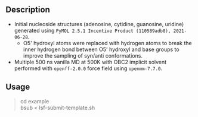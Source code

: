 ## Description
- Initial nucleoside structures (adenosine, cytidine, guanosine, uridine) generated using `PyMOL 2.5.1 Incentive Product (110589adb8), 2021-06-28`.
    - O5' hydroxyl atoms were replaced with hydrogen atoms to break the inner hydrogen bond between O5' hydroxyl and base groups to improve the sampling of syn/anti conformations.
- Multiple 500 ns vanilla MD at 500K with OBC2 implicit solvent performed with `openff-2.0.0` force field using `openmm-7.7.0`.

## Usage
> cd example    
> bsub < lsf-submit-template.sh